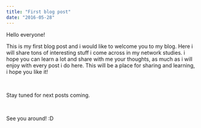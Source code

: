 ```yaml
---
title: "First blog post"
date: "2016-05-28"
---
```


Hello everyone!

This is my first blog post and i would like to welcome you to my blog. Here i will share tons of interesting stuff i come across in my network studies. i hope you can learn a lot and share with me your thoughts, as much as i will enjoy with every post i do here. This will be a place for sharing and learning, i hope you like it!

 

Stay tuned for next posts coming.

 

See you around! :D
